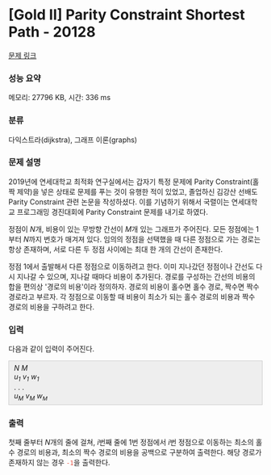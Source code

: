 # [Gold II] Parity Constraint Shortest Path - 20128 

[문제 링크](https://www.acmicpc.net/problem/20128) 

### 성능 요약

메모리: 27796 KB, 시간: 336 ms

### 분류

다익스트라(dijkstra), 그래프 이론(graphs)

### 문제 설명

<p>2019년에 연세대학교 최적화 연구실에서는 갑자기 특정 문제에 Parity Constraint(홀짝 제약)을 넣은 상태로 문제를 푸는 것이 유행한 적이 있었고, 졸업하신 김강산 선배도 Parity Constraint 관련 논문을 작성하셨다. 이를 기념하기 위해서 국렬이는 연세대학교 프로그래밍 경진대회에 Parity Constraint 문제를 내기로 하였다.</p>

<p>정점이 <em>N</em>개, 비용이 있는 무방향 간선이 <em>M</em>개 있는 그래프가 주어진다. 모든 정점에는 1부터 <em>N</em>까지 번호가 매겨져 있다. 임의의 정점을 선택했을 때 다른 정점으로 가는 경로는 항상 존재하며, 서로 다른 두 정점 사이에는 최대 한 개의 간선이 존재한다.</p>

<p>정점 1에서 출발해서 다른 정점으로 이동하려고 한다. 이미 지나갔던 정점이나 간선도 다시 지나갈 수 있으며, 지나갈 때마다 비용이 추가된다. 경로를 구성하는 간선의 비용의 합을 편의상 '경로의 비용'이라 정의하자. 경로의 비용이 홀수면 홀수 경로, 짝수면 짝수 경로라고 부르자. 각 정점으로 이동할 때 비용이 최소가 되는 홀수 경로의 비용과 짝수 경로의 비용을 구하려고 한다.</p>

### 입력 

 <p>다음과 같이 입력이 주어진다.</p>

<div style="background:#eeeeee;border:1px solid #cccccc;padding:5px 10px;"><em>N</em> <em>M</em><br>
<i>u<sub>1</sub></i> <i>v<sub>1</sub></i> <i>w<sub>1</sub></i><br>
. . .<br>
<i>u<sub>M</sub></i> <i>v<sub>M</sub></i> <i>w<sub><span style="font-size: 10.8333px;">M</span></sub></i></div>

### 출력 

 <p>첫째 줄부터 <em>N</em>개의 줄에 걸쳐, <em>i</em>번째 줄에 1번 정점에서 <em>i</em>번 정점으로 이동하는 최소의 홀수 경로의 비용과, 최소의 짝수 경로의 비용을 공백으로 구분하여 출력한다. 해당 경로가 존재하지 않는 경우 <span style="color:#e74c3c;"><code>-1</code></span>을 출력한다.</p>

